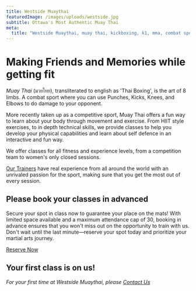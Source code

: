 ```yaml
---
title: Westside Muaythai
featuredImage: /images/uploads/westside.jpg
subtitle: Ottawa's Most Authentic Muay Thai
meta:
  title: "Westside Muaythai, muay thai, kickboxing, k1, mma, combat sports, fun, fitness, hiit, workout, health, martial arts"
---
```

# Making Friends and Memories while getting fit

*Muay Thai* (มวยไทย), transliterated to english as 'Thai Boxing', is the art of 8 limbs. A combat sport where you can use Punches, Kicks, Knees, and Elbows to do damage to your opponent.

More recently taken up as a competitive sport, Muay Thai offers a fun way to learn about your body through movement and exercise. From HIIT style exercises, to in depth technical skills, we provide classes to help you develop your physical capabilities and learn about self defence in an interactive and fun way.

We offer classes for all fitness and experience levels, from a competition team to women's only closed sessions.

[Our Trainers](/instructors) have real experience from all around the world with an unrivaled passion for the sport, making sure that you get the most out of every session.

## Please book your classes in advanced
Secure your spot in class now to guarantee your place on the mats! With limited space available and a maximum attendance cap of 30, booking in advance ensures that you won't miss out on the opportunity to train with us. Don't wait until the last minute—reserve your spot today and prioritize your martial arts journey.

[Reserve Now](https://shorturl.at/cvGQ9)

## Your first class is on us!

*For your first time at Westside Muaythai, please [Contact Us](/contact)*
